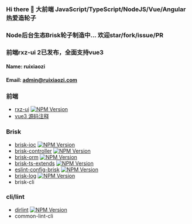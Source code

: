 ### Hi there 👋 大前端 JavaScript/TypeScript/NodeJS/Vue/Angular 热爱造轮子

### Node后台生态Brisk轮子制造中... 欢迎star/fork/issue/PR
### 前端rxz-ui 2已发布，全面支持vue3

#### Name: ruixiaozi
#### Email: admin@ruixiaozi.com

### 前端

+ [rxz-ui](https://github.com/ruixiaozi/rxz-ui) <a href="https://www.npmjs.com/package/rxz-ui"><img src="https://img.shields.io/npm/v/rxz-ui.svg" alt="NPM Version" /></a>
+ [vue3 源码注释](https://github.com/ruixiaozi/vue3.2.37)

### Brisk

+ [brisk-ioc](https://github.com/ruixiaozi/brisk-ioc) <a href="https://www.npmjs.com/package/brisk-ioc"><img src="https://img.shields.io/npm/v/brisk-ioc.svg" alt="NPM Version" /></a>
+ [brisk-controller](https://github.com/ruixiaozi/brisk-controller) <a href="https://www.npmjs.com/package/brisk-controller"><img src="https://img.shields.io/npm/v/brisk-controller.svg" alt="NPM Version" /></a>
+ [brisk-orm](https://github.com/ruixiaozi/brisk-orm) <a href="https://www.npmjs.com/package/brisk-orm"><img src="https://img.shields.io/npm/v/brisk-orm.svg" alt="NPM Version" /></a>
+ [brisk-ts-extends](https://github.com/ruixiaozi/brisk-ts-extends) <a href="https://www.npmjs.com/package/brisk-ts-extends"><img src="https://img.shields.io/npm/v/brisk-ts-extends.svg" alt="NPM Version" /></a>
+ [eslint-config-brisk](https://github.com/ruixiaozi/eslint-config-brisk) <a href="https://www.npmjs.com/package/eslint-config-brisk"><img src="https://img.shields.io/npm/v/eslint-config-brisk.svg" alt="NPM Version" /></a>
+ [brisk-log](https://github.com/ruixiaozi/brisk-log) <a href="https://www.npmjs.com/package/brisk-log"><img src="https://img.shields.io/npm/v/brisk-log.svg" alt="NPM Version" /></a>
+ brisk-cli

### cli/lint

+ [dirlint](https://github.com/ruixiaozi/dirlint) <a href="https://www.npmjs.com/package/dirlint"><img src="https://img.shields.io/npm/v/dirlint.svg" alt="NPM Version" /></a>
+ common-lint-cli

<!--
**ruixiaozi/ruixiaozi** is a ✨ _special_ ✨ repository because its `README.md` (this file) appears on your GitHub profile.

Here are some ideas to get you started:

- 🔭 I’m currently working on ...
- 🌱 I’m currently learning ...
- 👯 I’m looking to collaborate on ...
- 🤔 I’m looking for help with ...
- 💬 Ask me about ...
- 📫 How to reach me: ...
- 😄 Pronouns: ...
- ⚡ Fun fact: ...
-->

